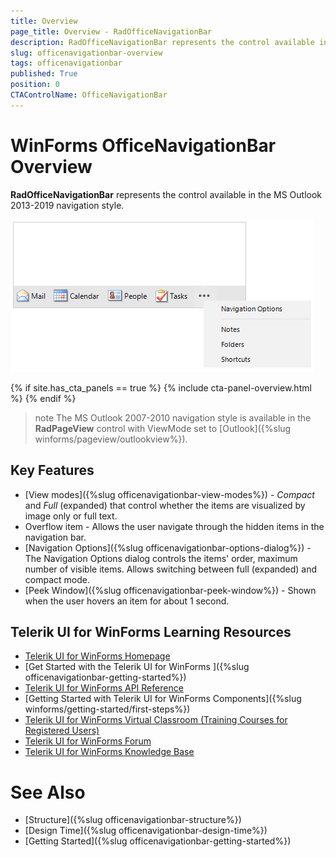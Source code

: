 ```yaml
---
title: Overview
page_title: Overview - RadOfficeNavigationBar
description: RadOfficeNavigationBar represents the control available in the MS Outlook 2013-2019 navigation style.   
slug: officenavigationbar-overview
tags: officenavigationbar
published: True
position: 0
CTAControlName: OfficeNavigationBar 
---
```


# WinForms OfficeNavigationBar Overview

**RadOfficeNavigationBar** represents the control available in the MS Outlook 2013-2019 navigation style. 

![WinForms RadOfficeNavigationBar Overview](images/officenavigationbar-overview001.png)

{% if site.has_cta_panels == true %}
{% include cta-panel-overview.html %}
{% endif %}

>note The MS Outlook 2007-2010 navigation style is available in the **RadPageView** control with ViewMode set to [Outlook]({%slug winforms/pageview/outlookview%}).


## Key Features

* [View modes]({%slug officenavigationbar-view-modes%}) - *Compact* and *Full* (expanded) that control whether the items are visualized by image only or full text.
* Overflow item - Allows the user navigate through the hidden items in the navigation bar. 
* [Navigation Options]({%slug officenavigationbar-options-dialog%}) - The Navigation Options dialog controls the items' order, maximum number of visible items. Allows switching between full (expanded) and compact mode.
* [Peek Window]({%slug officenavigationbar-peek-window%}) - Shown when the user hovers an item for about 1 second.


## Telerik UI for WinForms Learning Resources
* [Telerik UI for WinForms  Homepage](https://www.telerik.com/products/winforms/officenavigationbar.aspx)
* [Get Started with the Telerik UI for WinForms ]({%slug officenavigationbar-getting-started%})
* [Telerik UI for WinForms API Reference](https://docs.telerik.com/devtools/winforms/api/)
* [Getting Started with Telerik UI for WinForms Components]({%slug winforms/getting-started/first-steps%})
* [Telerik UI for WinForms Virtual Classroom (Training Courses for Registered Users)](https://learn.telerik.com/learn/course/external/view/elearning/17/TelerikUIforWinForms) 
* [Telerik UI for WinForms Forum](https://www.telerik.com/forums/winforms)
* [Telerik UI for WinForms Knowledge Base](https://docs.telerik.com/devtools/winforms/knowledge-base)

# See Also

* [Structure]({%slug officenavigationbar-structure%})	
* [Design Time]({%slug officenavigationbar-design-time%})	
* [Getting Started]({%slug officenavigationbar-getting-started%})	



